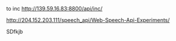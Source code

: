 to inc http://139.59.16.83:8800/api/inc/


http://204.152.203.111/speech_api/Web-Speech-Api-Experiments/

SDfkjb
